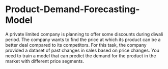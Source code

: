# Product-Demand-Forecasting-Model
A private limited company is planning to offer some discounts during diwali period. The company wants to find the price at which its product can be a better deal compared to its competitors. For this task, the company provided a dataset of past changes in sales based on price changes. You need to train a model that can predict the demand for the product in the market with different price segments.
